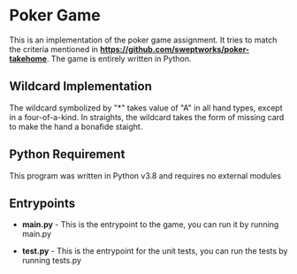 # Poker Game

This is an implementation of the poker game assignment. It tries to match the criteria mentioned in **https://github.com/sweptworks/poker-takehome**. The game is entirely written in Python.

## Wildcard Implementation

The wildcard symbolized by "\*" takes value of "A" in all hand types, except in a four-of-a-kind.
In straights, the wildcard takes the form of missing card to make the hand a bonafide staight.

## Python Requirement

This program was written in Python v3.8 and requires no external modules

## Entrypoints

- **main.py** - This is the entrypoint to the game, you can run it by running main.py

- **test.py** - This is the entrypoint for the unit tests, you can run the tests by running tests.py
